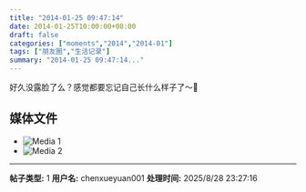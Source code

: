 ```yaml
---
title: "2014-01-25 09:47:14"
date: 2014-01-25T10:00:00+08:00
draft: false
categories: ["moments","2014","2014-01"]
tags: ["朋友圈","生活记录"]
summary: "2014-01-25 09:47:14..."
---
```


好久没露脸了么？感觉都要忘记自己长什么样子了～

## 媒体文件

- ![Media 1](/Moments/photos/2014-01-25/201401250947140.jpg)
- ![Media 2](/Moments/photos/2014-01-25/201401250947141.jpg)

---

**帖子类型:** 1
**用户名:** chenxueyuan001
**处理时间:** 2025/8/28 23:27:16